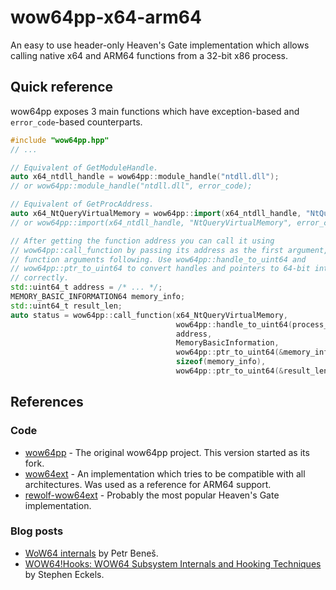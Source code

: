 # wow64pp-x64-arm64

An easy to use header-only Heaven's Gate implementation which allows calling
native x64 and ARM64 functions from a 32-bit x86 process.

## Quick reference

wow64pp exposes 3 main functions which have exception-based and
`error_code`-based counterparts.

```cpp
#include "wow64pp.hpp"
// ...

// Equivalent of GetModuleHandle.
auto x64_ntdll_handle = wow64pp::module_handle("ntdll.dll");
// or wow64pp::module_handle("ntdll.dll", error_code);

// Equivalent of GetProcAddress.
auto x64_NtQueryVirtualMemory = wow64pp::import(x64_ntdll_handle, "NtQueryVirtualMemory");
// or wow64pp::import(x64_ntdll_handle, "NtQueryVirtualMemory", error_code);

// After getting the function address you can call it using
// wow64pp::call_function by passing its address as the first argument, with the
// function arguments following. Use wow64pp::handle_to_uint64 and
// wow64pp::ptr_to_uint64 to convert handles and pointers to 64-bit integers
// correctly.
std::uint64_t address = /* ... */;
MEMORY_BASIC_INFORMATION64 memory_info;
std::uint64_t result_len;
auto status = wow64pp::call_function(x64_NtQueryVirtualMemory,
                                     wow64pp::handle_to_uint64(process_handle),
                                     address,
                                     MemoryBasicInformation,
                                     wow64pp::ptr_to_uint64(&memory_info),
                                     sizeof(memory_info),
                                     wow64pp::ptr_to_uint64(&result_len));
```

## References

### Code

* [wow64pp](https://github.com/JustasMasiulis/wow64pp) - The original wow64pp
  project. This version started as its fork.
* [wow64ext](https://github.com/sonyps5201314/wow64ext) - An implementation
  which tries to be compatible with all architectures. Was used as a reference
  for ARM64 support.
* [rewolf-wow64ext](https://github.com/rwfpl/rewolf-wow64ext) - Probably the
  most popular Heaven's Gate implementation.

### Blog posts

* [WoW64
  internals](https://wbenny.github.io/2018/11/04/wow64-internals.html#wow64wow64systemserviceex)
  by Petr Beneš.
* [WOW64!Hooks: WOW64 Subsystem Internals and Hooking
  Techniques](https://cloud.google.com/blog/topics/threat-intelligence/wow64-subsystem-internals-and-hooking-techniques/)
  by Stephen Eckels.

